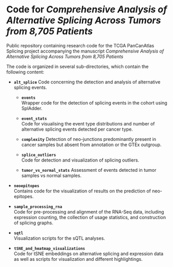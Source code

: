 # Code for *Comprehensive Analysis of Alternative Splicing Across Tumors from 8,705 Patients*
Public repository containing research code for the TCGA PanCanAtlas Splicing project accompanying
the manuscript *Comprehensive Analysis of Alternative Splicing Across Tumors from 8,705 Patients*

The code is organized in several sub-directories, which contain the following content:

* **`alt_splice`** 
Code concerning the detection and analysis of alternative splicing events.

    * **`events`**  
    Wrapper code for the detection of splicing events in the cohort using SplAdder.

    * **`event_stats`**  
    Code for visualising the event type distributions and number of alternative splicing events detected
    per cancer type.
    
    * **`complexity`** 
    Detection of neo-junctions predominantly present in cancer samples but absent from annotation or the GTEx outgroup.

    * **`splice_outliers`**  
    Code for detection and visualization of splicing outliers.

    * **`tumor_vs_normal_stats`** 
    Assessment of events detected in tumor samples vs normal samples.

* **`neoepitopes`**  
Contains code for the visualization of results on the prediction of neo-epitopes.

* **`sample_processing_rna`**  
Code for pre-processing and alignment of the RNA-Seq data, including expression counting, the
collection of usage statistics, and construction of splicing graphs.

* **`sqtl`**  
Visualization scripts for the sQTL analyses.

* **`tSNE_and_heatmap_visualizations`**  
Code for tSNE embeddings on alternative splicing and expression data as well as scripts 
for visualization and different highlightings.

